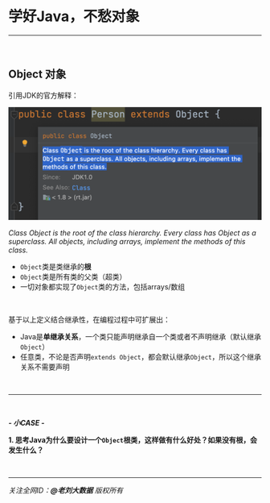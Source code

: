 # 学好Java，不愁对象

---

<br>

## Object 对象

引用JDK的官方解释：

![](../../../resources/5.png)

_Class Object is the root of the class hierarchy. Every class has Object as a superclass. All objects, including arrays, implement the methods of this class._

- `Object`类是类继承的**根**
- `Object`类是所有类的父类（超类）
- 一切对象都实现了`Object`类的方法，包括arrays/数组

<br>

基于以上定义结合继承性，在编程过程中可扩展出：

- Java是**单继承关系**，一个类只能声明继承自一个类或者不声明继承（默认继承`Object`）
- 任意类，不论是否声明`extends Object`，都会默认继承`Object`，所以这个继承关系不需要声明

<br>

---

<br>

***- 小CASE -***

**1. 思考Java为什么要设计一个`Object`根类，这样做有什么好处？如果没有根，会发生什么？**

<br>

---

_关注全网ID：**@老刘大数据** 版权所有_